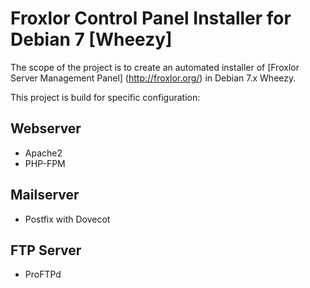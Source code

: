 # Froxlor Control Panel Installer for Debian 7 [Wheezy]

The scope of the project is to create an automated installer of [Froxlor Server Management Panel] (http://froxlor.org/) in Debian 7.x Wheezy.

This project is build for specific configuration:

## Webserver ##
* Apache2
* PHP-FPM

## Mailserver ##
* Postfix with Dovecot

## FTP Server ###
* ProFTPd

